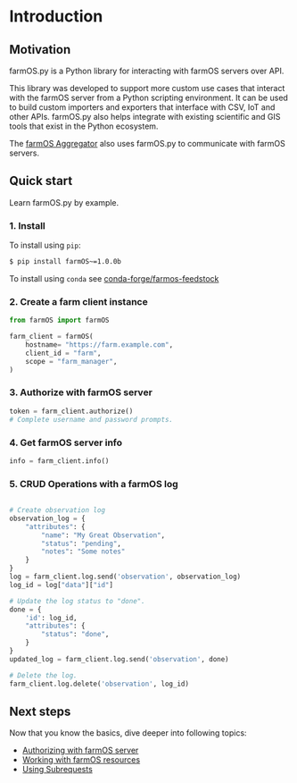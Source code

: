 # Introduction

## Motivation

farmOS.py is a Python library for interacting with farmOS servers over API.

This library was developed to support more custom use cases that interact 
with the farmOS server from a Python scripting environment. It can be used
to build custom importers and exporters that interface with CSV, IoT and
other APIs. farmOS.py also helps integrate with existing scientific and GIS
tools that exist in the Python ecosystem.

The [farmOS Aggregator](https://github.com/farmOS/farmOS-aggregator)
also uses farmOS.py to communicate with farmOS servers.

## Quick start

Learn farmOS.py by example.

### 1. Install 

To install using `pip`:

```bash
$ pip install farmOS~=1.0.0b
```

To install using `conda` see [conda-forge/farmos-feedstock](https://github.com/conda-forge/farmos-feedstock#installing-farmos)

### 2. Create a farm client instance

```python
from farmOS import farmOS

farm_client = farmOS(
    hostname= "https://farm.example.com",
    client_id = "farm",
    scope = "farm_manager",
)
```

### 3. Authorize with farmOS server

```python
token = farm_client.authorize()
# Complete username and password prompts.
```

### 4. Get farmOS server info

```python
info = farm_client.info()
```

### 5. CRUD Operations with a farmOS log

```python

# Create observation log
observation_log = {
    "attributes": {
        "name": "My Great Observation",
        "status": "pending",
        "notes": "Some notes"       
    } 
}
log = farm_client.log.send('observation', observation_log)
log_id = log["data"]["id"]

# Update the log status to "done".
done = {
    'id': log_id,
    "attributes": {
        "status": "done",
    }
}
updated_log = farm_client.log.send('observation', done)

# Delete the log.
farm_client.log.delete('observation', log_id)
```

## Next steps

Now that you know the basics, dive deeper into following topics:

- [Authorizing with farmOS server](authorization.md)
- [Working with farmOS resources](client_2x.md)
- [Using Subrequests](subrequests.md)
